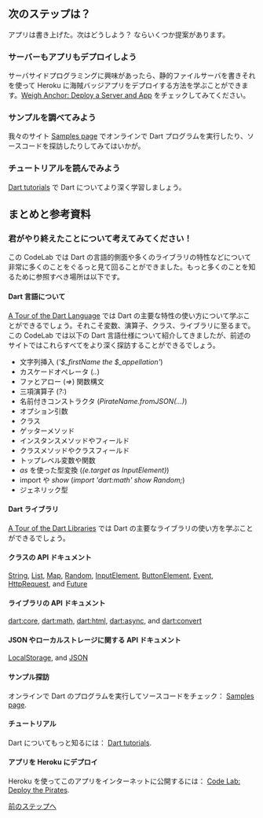 次のステップは？
-----

アプリは書き上げた。次はどうしよう？ ならいくつか提案があります。

### サーバーもアプリもデプロイしよう

サーバサイドプログラミングに興味があったら、静的ファイルサーバを書きそれを使って Heroku に海賊バッジアプリをデプロイする方法を学ぶことができます。[Weigh Anchor: Deploy a Server and App](https://www.dartlang.org/codelabs/deploy/) をチェックしてみてください。

### サンプルを調べてみよう

我々のサイト [Samples page](https://www.dartlang.org/samples/) でオンラインで Dart プログラムを実行したり、ソースコードを探訪したりしてみてはいかが。

### チュートリアルを読んでみよう

[Dart tutorials](https://www.dartlang.org/docs/tutorials/) で Dart についてより深く学習しましょう。

まとめと参考資料
-----

### 君がやり終えたことについて考えてみてください！

この CodeLab では Dart の言語的側面や多くのライブラリの特性などについて非常に多くのことをぐるっと見て回ることができました。もっと多くのことを知るために参照すべき場所は以下です。

#### Dart 言語について

[A Tour of the Dart Language](https://www.dartlang.org/docs/dart-up-and-running/contents/ch02.html) では Dart の主要な特性の使い方について学ぶことができるでしょう。それこそ変数、演算子、クラス、ライブラリに至るまで。この CodeLab では以下の Dart 言語仕様について紹介してきましたが、前述のサイトではこれらすべてをより深く探訪することができるでしょう。

* 文字列挿入 (*'$_firstName the $_appellation'*)
* カスケードオペレータ (*..*)
* ファとアロー (*=>*) 関数構文
* 三項演算子 (*?:*)
* 名前付きコンストラクタ (*PirateName.fromJSON(...)*)
* オプション引数
* クラス
* ゲッターメソッド
* インスタンスメソッドやフィールド
* クラスメソッドやクラスフィールド
* トップレベル変数や関数
* *as* を使った型変換 (*(e.target as InputElement)*)
* import や *show* (*import 'dart:math' show Random;*)
* ジェネリック型

#### Dart ライブラリ

[A Tour of the Dart Libraries](https://www.dartlang.org/docs/dart-up-and-running/contents/ch03.html) では Dart の主要なライブラリの使い方を学ぶことができるでしょう。

#### クラスの API ドキュメント

[String](https://api.dartlang.org/dart_core/String.html), 
[List](https://api.dartlang.org/dart_core/List.html),
[Map](https://api.dartlang.org/dart_core/Map.html), 
[Random](https://api.dartlang.org/dart_math/Random.html), 
[InputElement](https://api.dartlang.org/dart_html/InputElement.html), 
[ButtonElement](https://api.dartlang.org/dart_html/ButtonElement.html), 
[Event](https://api.dartlang.org/dart_html/Event.html), 
[HttpRequest](https://api.dartlang.org/dart_html/HttpRequest.html), 
and [Future](https://api.dartlang.org/dart_async/Future.html)

#### ライブラリの API ドキュメント

[dart:core](https://api.dartlang.org/dart_core.html), 
[dart:math](https://api.dartlang.org/dart_math.html), 
[dart:html](https://api.dartlang.org/dart_html.html), 
[dart:async](https://api.dartlang.org/dart_async.html), 
and [dart:convert](https://api.dartlang.org/dart_convert.html)

#### JSON やローカルストレージに関する API ドキュメント

[LocalStorage](https://api.dartlang.org/dart_html/Window.html#localStorage), 
and [JSON](https://api.dartlang.org/dart_convert.html#JSON)

#### サンプル探訪

オンラインで Dart のプログラムを実行してソースコードをチェック： [Samples page](https://www.dartlang.org/samples/).

#### チュートリアル

Dart についてもっと知るには： [Dart tutorials](https://www.dartlang.org/docs/tutorials/).

#### アプリを Heroku にデプロイ

Heroku を使ってこのアプリをインターネットに公開するには： [Code Lab: Deploy the Pirates](https://www.dartlang.org/codelabs/deploy/).

[前のステップへ](../step7/step7.md)
